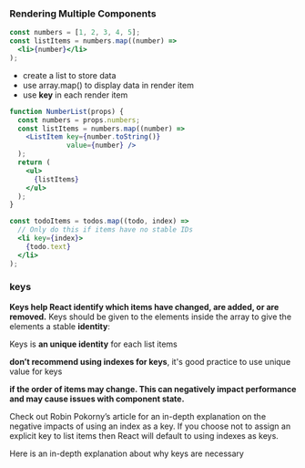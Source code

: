 ### Rendering Multiple Components 

```jsx
const numbers = [1, 2, 3, 4, 5];
const listItems = numbers.map((number) =>
  <li>{number}</li>
);
```

- create a list to store data
- use array.map() to display data in render item
- use **key** in each render item

```jsx
function NumberList(props) {
  const numbers = props.numbers;
  const listItems = numbers.map((number) =>
    <ListItem key={number.toString()}
              value={number} />
  );
  return (
    <ul>
      {listItems}
    </ul>
  );
}
```

```jsx
const todoItems = todos.map((todo, index) =>
  // Only do this if items have no stable IDs
  <li key={index}>
    {todo.text}
  </li>
);
```

### keys
**Keys help React identify which items have changed, are added, or are removed.** Keys should be given to the elements inside the array to give the elements a stable **identity**:

Keys is **an unique identity** for each list items

**don’t recommend using indexes for keys**, it's good practice to use unique value for keys

**if the order of items may change. This can negatively impact performance and may cause issues with component state.**

Check out Robin Pokorny’s article for an in-depth explanation on the negative impacts of using an index as a key. If you choose not to assign an explicit key to list items then React will default to using indexes as keys.

Here is an in-depth explanation about why keys are necessary 

